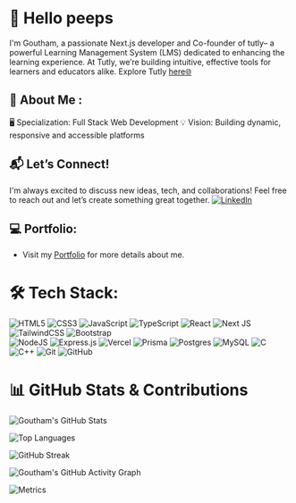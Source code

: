 # 👋 Hello peeps
I'm Goutham, a passionate Next.js developer and Co-founder of tutly– a powerful Learning Management System (LMS) dedicated to enhancing the learning experience. 
At Tutly, we’re building intuitive, effective tools for learners and educators alike. 
Explore Tutly <a href="https://learn.tutly.in" target="_blank">here🌐</a>
## 🚀 About Me :
🖥️ Specialization: Full Stack Web Development
💡 Vision: Building dynamic, responsive and accessible platforms
## 📬 Let’s Connect!
I'm always excited to discuss new ideas, tech, and collaborations! Feel free to reach out and let’s create something great together.
[![LinkedIn](https://img.shields.io/badge/LinkedIn-%230077B5.svg?logo=linkedin&logoColor=white)](https://www.linkedin.com/in/p-goutham-6a49292a6/)
 ## 💻 Portfolio:
 - Visit my [Portfolio](https://goutham-folio.vercel.app/) for more details about me.
 
# 🛠️ Tech Stack:
![HTML5](https://img.shields.io/badge/html5-%23E34F26.svg?style=for-the-badge&logo=html5&logoColor=white) ![CSS3](https://img.shields.io/badge/css3-%231572B6.svg?style=for-the-badge&logo=css3&logoColor=white) ![JavaScript](https://img.shields.io/badge/javascript-%23323330.svg?style=for-the-badge&logo=javascript&logoColor=%23F7DF1E) 
![TypeScript](https://img.shields.io/badge/typescript-%23007ACC.svg?style=for-the-badge&logo=typescript&logoColor=white) 
![React](https://img.shields.io/badge/react-%2320232a.svg?style=for-the-badge&logo=react&logoColor=%2361DAFB)
 ![Next JS](https://img.shields.io/badge/Next-black?style=for-the-badge&logo=next.js&logoColor=white) 
![TailwindCSS](https://img.shields.io/badge/tailwindcss-%2338B2AC.svg?style=for-the-badge&logo=tailwind-css&logoColor=white)
![Bootstrap](https://img.shields.io/badge/bootstrap-%238511FA.svg?style=for-the-badge&logo=bootstrap&logoColor=white)  
![NodeJS](https://img.shields.io/badge/node.js-6DA55F?style=for-the-badge&logo=node.js&logoColor=white) 
![Express.js](https://img.shields.io/badge/express.js-%23404d59.svg?style=for-the-badge&logo=express&logoColor=%2361DAFB) 
![Vercel](https://img.shields.io/badge/vercel-%23000000.svg?style=for-the-badge&logo=vercel&logoColor=white) 
 ![Prisma](https://img.shields.io/badge/Prisma-3982CE?style=for-the-badge&logo=Prisma&logoColor=white)
 ![Postgres](https://img.shields.io/badge/postgres-%23316192.svg?style=for-the-badge&logo=postgresql&logoColor=white) 
 ![MySQL](https://img.shields.io/badge/mysql-4479A1.svg?style=for-the-badge&logo=mysql&logoColor=white) 
![C](https://img.shields.io/badge/c-%2300599C.svg?style=for-the-badge&logo=c&logoColor=white) 
![C++](https://img.shields.io/badge/c++-%2300599C.svg?style=for-the-badge&logo=c%2B%2B&logoColor=white) 
![Git](https://img.shields.io/badge/git-%23F05033.svg?style=for-the-badge&logo=git&logoColor=white) 
![GitHub](https://img.shields.io/badge/github-%23121011.svg?style=for-the-badge&logo=github&logoColor=white) 

# 📊 GitHub Stats & Contributions

<!-- Main GitHub Stats (Commits, PRs, Issues, Stars, etc.) -->
![Goutham's GitHub Stats](https://github-readme-stats.vercel.app/api?username=goutham4126&show_icons=true&theme=gruvbox&count_private=true&include_all_commits=true)

<!-- Top Languages -->
![Top Languages](https://github-readme-stats.vercel.app/api/top-langs/?username=goutham4126&theme=gruvbox&hide_border=false&include_all_commits=true&count_private=true&layout=compact)

<!-- PRs, Issues, and Contributions (GitHub Streak) -->
![GitHub Streak](https://github-readme-streak-stats.herokuapp.com/?user=goutham4126&theme=gruvbox&hide_border=false)

<!-- Contributions Graph -->
![Goutham's GitHub Activity Graph](https://github-readme-activity-graph.vercel.app/graph?username=goutham4126&theme=gruvbox)

<!-- Metrics (detailed contributions, PRs, repos, etc.) -->
![Metrics](https://metrics.lecoq.io/goutham4126?template=classic&base.header=0&isocalendar=1&languages=1&stars=1&people=1&lines=1&isocalendar.duration=full-year&config.timezone=Asia%2FKolkata)

